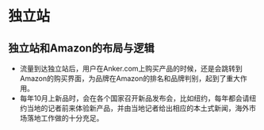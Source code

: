 # 独立站

## 独立站和Amazon的布局与逻辑

+ 流量到达独立站后，用户在Anker.com上购买产品的时候，还是会跳转到Amazon的购买界面，为品牌在Amazon的排名和品牌判别，起到了重大作用。
+ 每年10月上新品时，会在各个国家召开新品发布会，比如纽约，每年都会请纽约当地的记者前来体验新产品，并由当地记者给出相应的本土式新闻，海外市场落地工作做的十分充足。





